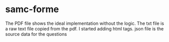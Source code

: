 # samc-forme
The PDF file shows the ideal implementation without the logic.
The txt file is a raw text file copied from the pdf. I started adding html tags.
json file is the source data for the questions
